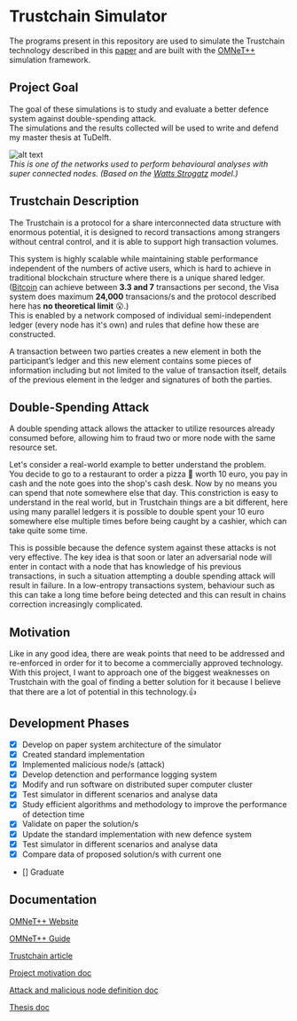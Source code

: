 # Trustchain Simulator
The programs present in this repository are used to simulate the Trustchain technology described in this [paper](https://www.sciencedirect.com/science/article/pii/S0167739X17318988) and are built with the [OMNeT++](https://omnetpp.org/) simulation framework.


## Project Goal
The goal of these simulations is to study and evaluate a better defence system against double-spending attack.  
The simulations and the results collected will be used to write and defend my master thesis at TuDelft.

![alt text](https://raw.githubusercontent.com/umeer/TrustChain-Simulator/master/Graphs/MATLAB%20Graphs/network_graph_image.JPG)  
*This is one of the networks used to perform behavioural analyses with super connected nodes. (Based on the [Watts Strogatz](http://www.stats.ox.ac.uk/~reinert/talks/swtalkparis.pdf) model.)*

## Trustchain Description
The Trustchain is a protocol for a share interconnected data structure with enormous potential, it is designed to record transactions among strangers without central control, and it is able to support high transaction volumes.  

This system is highly scalable while maintaining stable performance independent of the numbers of active users, which is hard to achieve in traditional blockchain structure where there is a unique shared ledger.  
([Bitcoin](https://bitcoin.org/bitcoin.pdf) can achieve between **3.3 and 7** transactions per second, the Visa system does maximum **24,000** transacions/s and the protocol described here has **no theoretical limit** :open_mouth:.)  
This is enabled by a network composed of individual semi-independent ledger (every node has it's own) and rules that define how these are constructed.   

A transaction between two parties creates a new element in both the participant’s ledger and this new element contains some pieces of information including but not limited to the value of transaction itself, details of the previous element in the ledger and signatures of both the parties.
 
## Double-Spending Attack
A double spending attack allows the attacker to utilize resources already consumed before, allowing him to fraud two or more node with the same resource set.   

Let's consider a real-world example to better understand the problem.   
You decide to go to a restaurant to order a pizza :pizza: worth 10 euro, you pay in cash and the note goes into the shop's cash desk. Now by no means you can spend that note somewhere else that day. This constriction is easy to understand in the real world, but in Trustchain things are a bit different, here using many parallel ledgers it is possible to double spent your 10 euro somewhere else multiple times before being caught by a cashier, which can take quite some time.  

This is possible because the defence system against these attacks is not very effective.
The key idea is that soon or later an adversarial node will enter in contact with a node that has knowledge of his previous transactions, in such a situation attempting a double spending attack will result in failure. 
In a low-entropy transactions system, behaviour such as this can take a long time before being detected and this can result in chains correction increasingly complicated.   

## Motivation
Like in any good idea, there are weak points that need to be addressed and re-enforced in order for it to become a commercially approved technology.  
With this project, I want to approach one of the biggest weaknesses on Trustchain with the goal of finding a better solution for it because I believe that there are a lot of potential in this technology.:+1:


## Development Phases
- [x] Develop on paper system architecture of the simulator
- [x] Created standard implementation
- [x] Implemented malicious node/s (attack)
- [x] Develop detenction and performance logging system
- [x] Modify and run software on distributed super computer cluster
- [x] Test simulator in different scenarios and analyse data
- [x] Study efficient algorithms and methodology to improve the performance of detection time
- [x] Validate on paper the solution/s
- [x] Update the standard implementation with new defence system
- [x] Test simulator in different scenarios and analyse data
- [x] Compare data of proposed solution/s with current one
- [] Graduate



## Documentation
[OMNeT++ Website](https://omnetpp.org/)

[OMNeT++ Guide](https://doc.omnetpp.org/omnetpp/manual/)

[Trustchain article](https://www.sciencedirect.com/science/article/pii/S0167739X17318988)

[Project motivation doc](https://github.com/Tribler/trustchain-simulator/blob/repo-cleaning/Documentation/Motivation_Document.pdf)

[Attack and malicious node definition doc](https://github.com/Tribler/trustchain-simulator/blob/repo-cleaning/Documentation/Attack_Simulation.pdf)

[Thesis doc](https://github.com/Tribler/trustchain-simulator/blob/repo-cleaning/Documentation/Thesis_By_Umeer_Mohammad%20-%20Draft.pdf)



